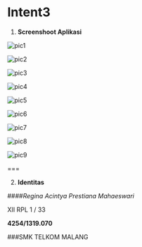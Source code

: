 # Intent3

1. **Screenshoot Aplikasi**

  ![pic1](https://cloud.githubusercontent.com/assets/22065791/19178920/2ca5db6a-8c82-11e6-9bc2-f57dbc6a27ff.png)

  ![pic2](https://cloud.githubusercontent.com/assets/22065791/19178921/2cecc2f0-8c82-11e6-8c7c-6aa574eebe94.png)
  
  ![pic3](https://cloud.githubusercontent.com/assets/22065791/19178912/2adb152a-8c82-11e6-986e-81d72dc634e7.png)
  
  ![pic4](https://cloud.githubusercontent.com/assets/22065791/19178913/2ae3765c-8c82-11e6-96ef-d73dae8d4a44.png)
  
  ![pic5](https://cloud.githubusercontent.com/assets/22065791/19178914/2ae9ad42-8c82-11e6-8966-fc26f4ec9f05.png)
  
  ![pic6](https://cloud.githubusercontent.com/assets/22065791/19178915/2aee1058-8c82-11e6-952a-ba0c6618fb54.png)
  
  ![pic7](https://cloud.githubusercontent.com/assets/22065791/19178916/2af09706-8c82-11e6-9812-ed40f72d6c3c.png)
  
  ![pic8](https://cloud.githubusercontent.com/assets/22065791/19178917/2af15402-8c82-11e6-833f-880270ff58c7.png)
  
  ![pic9](https://cloud.githubusercontent.com/assets/22065791/19178919/2c95eade-8c82-11e6-8b29-1200bff2c28b.png)
  
 
  
  ===

2. **Identitas**

 ####*Regina Acintya Prestiana Mahaeswari*

 XII RPL 1 / 33
 
 **4254/1319.070**
 
 ###SMK TELKOM MALANG
